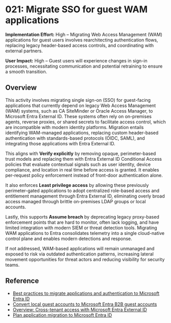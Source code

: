 # 021: Migrate SSO for guest WAM applications

**Implementation Effort:** High – Migrating Web Access Management (WAM) applications for guest users involves rearchitecting authentication flows, replacing legacy header-based access controls, and coordinating with external partners.

**User Impact:** High – Guest users will experience changes in sign-in processes, necessitating communication and potential retraining to ensure a smooth transition.

## Overview

This activity involves migrating single sign-on (SSO) for guest-facing applications that currently depend on legacy Web Access Management (WAM) systems, such as CA SiteMinder or Oracle Access Manager, to Microsoft Entra External ID. These systems often rely on on-premises agents, reverse proxies, or shared secrets to facilitate access control, which are incompatible with modern identity platforms. Migration entails identifying WAM-managed applications, replacing custom header-based authentication with standards-based protocols (OIDC, SAML), and integrating those applications with Entra External ID.

This aligns with **Verify explicitly** by removing opaque, perimeter-based trust models and replacing them with Entra External ID Conditional Access policies that evaluate contextual signals such as user identity, device compliance, and location in real time before access is granted. It enables per-request policy enforcement instead of front-door authentication alone.

It also enforces **Least privilege access** by allowing these previously perimeter-gated applications to adopt centralized role-based access and entitlement management through Entra External ID, eliminating overly broad access managed through brittle on-premises LDAP groups or local accounts.

Lastly, this supports **Assume breach** by deprecating legacy proxy-based enforcement points that are hard to monitor, often lack logging, and have limited integration with modern SIEM or threat detection tools. Migrating WAM applications to Entra consolidates telemetry into a single cloud-native control plane and enables modern detections and response.

If not addressed, WAM-based applications will remain unmanaged and exposed to risk via outdated authentication patterns, increasing lateral movement opportunities for threat actors and reducing visibility for security teams.

## Reference

* [Best practices to migrate applications and authentication to Microsoft Entra ID](https://learn.microsoft.com/entra/architecture/migration-best-practices)
* [Convert local guest accounts to Microsoft Entra B2B guest accounts](https://learn.microsoft.com/entra/architecture/10-secure-local-guest)
* [Overview: Cross-tenant access with Microsoft Entra External ID](https://learn.microsoft.com/entra/external-id/cross-tenant-access-overview)
* [Plan application migration to Microsoft Entra ID](https://learn.microsoft.com/entra/identity/enterprise-apps/migrate-adfs-apps-phases-overview)
